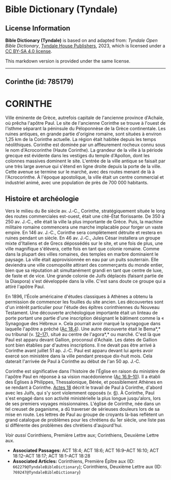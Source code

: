# Bible Dictionary (Tyndale)

## License Information

**Bible Dictionary (Tyndale)** is based on and adapted from: _Tyndale Open Bible Dictionary_, [Tyndale House Publishers](https://tyndaleopenresources.com/), 2023, which is licensed under a [CC BY-SA 4.0 license](https://creativecommons.org/licenses/by-sa/4.0/legalcode.en).

This markdown version is provided under the same license.



--------------------------------

## Corinthe (id: 785179)

CORINTHE
========

Ville éminente de Grèce, autrefois capitale de l'ancienne province d'Achaïe, où prêcha l'apôtre Paul. Le site de l'ancienne Corinthe se trouve à l'ouest de l'isthme séparant la péninsule du Péloponnèse de la Grèce continentale. Les ruines antiques, en grande partie d'origine romaine, sont situées à environ 1,25 km de la Corinthe actuelle. La région était habitée depuis les temps néolithiques. Corinthe est dominée par un affleurement rocheux connu sous le nom d'Acrocorinthe (Haute Corinthe). La grandeur de la ville à la période grecque est évidente dans les vestiges du temple d'Apollon, dont les colonnes massives dominent le site. L'entrée de la ville antique se faisait par une très large avenue qui s'étend en ligne droite depuis la porte de la ville. Cette avenue se termine sur le marché, avec des routes menant de là à l'Acrocorinthe. À l'époque apostolique, la ville était un centre commercial et industriel animé, avec une population de près de 700 000 habitants.

Histoire et archéologie
-----------------------

Vers le milieu du 8e siècle av. J.‑C., Corinthe, stratégiquement située le long des routes commerciales est\-ouest, était une cité\-État florissante. De 350 à 250 av. J.‑C., elle était la ville la plus importante de Grèce. Puis, la machine militaire romaine commencera une marche implacable pour forger un vaste empire. En 146 av. J.‑C., Corinthe sera complètement détruite et restera en ruines pendant un siècle. En 46 av. J.‑C., Jules César installera un groupe mixte d'Italiens et de Grecs dépossédés sur le site, et une fois de plus, une ville magnifique s'élèvera, cette fois en tant que colonie romaine. Comme dans la plupart des villes romaines, des temples en marbre dominaient le paysage. La ville était approvisionnée en eau par un puits souterrain. Elle deviendra une ville cosmopolite attirant des commerçants du monde entier, bien que sa réputation ait simultanément grandi en tant que centre de luxe, de faste et de vice. Une grande colonie de Juifs déplacés (faisant partie de la Diaspora) s'est développée dans la ville. C'est sans doute ce groupe qui a attiré l'apôtre Paul.

En 1896, l'École américaine d'études classiques à Athènes a obtenu la permission de commencer les fouilles du site ancien. Les découvertes sont d'un intérêt particulier pour l'étude des épîtres corinthiennes du Nouveau Testament. Une découverte archéologique importante était un linteau de porte portant une partie d'une inscription désignant le bâtiment comme la « Synagogue des Hébreux ». Cela pourrait avoir marqué la synagogue dans laquelle l'apôtre a prêché ([Ac 18\.4](https://ref.ly/Acts18:4)). Une autre découverte était le Bema*,* ou tribunal (v. [12–17](https://ref.ly/Acts18:12-Acts18:17)), situé au centre de l'agora*,* ou marché. C'est là que Paul est apparu devant Gallion, proconsul d'Achaïe. Les dates de Gallion sont bien établies par d'autres inscriptions. Il ne devait pas être arrivé à Corinthe avant juillet 51 ap. J.‑C. Paul est apparu devant lui après avoir exercé son ministère dans la ville pendant presque dix\-huit mois. Cela daterait l'arrivée de Paul à Corinthe au début de l'an 50 ap. J.‑C.

Corinthe est significative dans l'histoire de l'Église en raison du ministère de l'apôtre Paul en réponse à sa vision macédonienne ([Ac 16\.9–10](https://ref.ly/Acts16:9-Acts16:10)). Il a établi des Églises à Philippes, Thessalonique, Bérée, et possiblement Athènes en se rendant à Corinthe. [Actes 18](https://ref.ly/Acts18:1-Acts18:28) décrit le travail de Paul à Corinthe, d'abord avec les Juifs, qui s'y sont violemment opposés (v. [6](https://ref.ly/Acts18:6)). À Corinthe, Paul s'est engagé dans son activité ministérielle la plus longue jusqu'alors, lors de ses premiers voyages missionnaires. L'église de Corinthe, née dans un tel creuset de paganisme, a dû traverser de sérieuses douleurs lors de sa mise en route. Les lettres de Paul au groupe de croyants là\-bas reflètent un grand catalogue de problèmes pour les chrétiens du 1er siècle, une liste pas si différente des problèmes des chrétiens d'aujourd'hui.

*Voir aussi* Corinthiens, Première Lettre aux; Corinthiens, Deuxième Lettre aux.

* **Associated Passages:** ACT 18:4; ACT 18:6; ACT 16:9–ACT 16:10; ACT 18:12–ACT 18:17; ACT 18:1–ACT 18:28
* **Associated Articles:** Corinthiens, Première Épître aux (ID: `662279@TyndaleBibleDictionary`); Corinthiens, Deuxième Lettre aux (ID: `769247@TyndaleBibleDictionary`)

